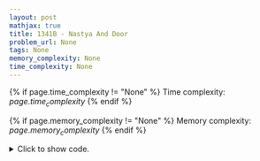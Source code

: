 ```yaml
---
layout: post
mathjax: true
title: 1341B - Nastya And Door
problem_url: None
tags: None
memory_complexity: None
time_complexity: None
---
```




{% if page.time_complexity != "None" %}
Time complexity: ${{ page.time_complexity }}$
{% endif %}

{% if page.memory_complexity != "None" %}
Memory complexity: ${{ page.memory_complexity }}$
{% endif %}

<details>
<summary>
<p style="display:inline">Click to show code.</p>
</summary>
```cpp
{% raw %}
using namespace std;
using ll = long long;
const int NMAX = 2 * 1e5 + 11;
int peaks[NMAX];
int a[NMAX];
int n, k;
int main(void)
{
    int t, maxpeaks, pos, cur;
    cin >> t;
    while (t--)
    {
        cin >> n >> k;
        for (int i = 0; i < n; ++i)
            cin >> a[i];
        peaks[0] = 0;
        for (int i = 1; i < (n - 1); ++i)
        {
            peaks[i] = peaks[i - 1];
            if (a[i - 1] < a[i] and a[i] > a[i + 1])
                ++peaks[i];
        }
        peaks[n - 1] = peaks[n - 2];
        pos = 0;
        maxpeaks = 0;
        for (int i = n - 1; (i - k + 1) >= 0; --i)
        {
            cur = peaks[i - 1] - peaks[i - k + 1];
            if (cur >= maxpeaks)
            {
                maxpeaks = cur;
                pos = i - k + 1;
            }
        }
        cout << maxpeaks + 1 << " " << pos + 1 << endl;
    }
}

{% endraw %}
```
</details>

